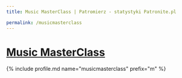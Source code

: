 ```yaml
---
title: Music MasterClass | Patromierz - statystyki Patronite.pl

permalink: /musicmasterclass
---
```


# [Music MasterClass](https://patronite.pl/musicmasterclass)

{% include profile.md name="musicmasterclass" prefix="m" %}
